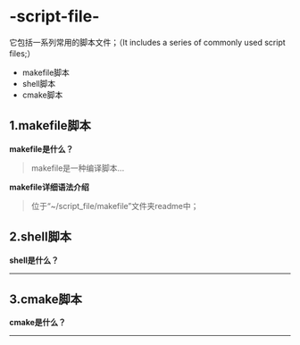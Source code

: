 # -script-file-
它包括一系列常用的脚本文件；（It includes a series of commonly used script files;）
* makefile脚本
* shell脚本
* cmake脚本

## 1.makefile脚本
**makefile是什么？**
>makefile是一种编译脚本...


**makefile详细语法介绍**
>位于“~/script_file/makefile”文件夹readme中；

## 2.shell脚本
**shell是什么？**
***

## 3.cmake脚本
**cmake是什么？**
***
